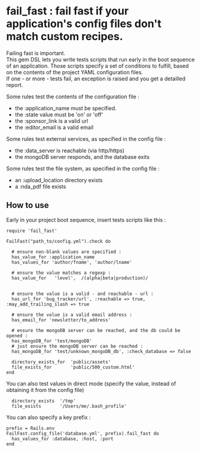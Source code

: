 # fail_fast : fail fast if your application's config files don't match custom recipes.


Failing fast is important.   
This gem DSL lets you write tests scripts that run early in the boot sequence of an application. Those scripts specify a set of conditions to fulfill, based on the contents of the project YAML configuration files.   
If one - or more - tests fail, an exception is raised and you get a detailled report.

Some rules test the contents of the configuration file :   

-   the :application\_name must be specified.
-   the :state value must be 'on' or 'off'
-   the :sponsor\_link is a valid url
-   the :editor\_email is a valid email

Some rules test external services, as specified in the config file :   

 - the :data\_server is reachable (via http/https)
 - the mongoDB server responds, and the database exits

Some rules test the file system, as specified in the config file :   

 - an :upload\_location directory exists
 - a :nda\_pdf file exists

## How to use

Early in your project boot sequence, insert tests scripts like this :


    require 'fail_fast'
  
    FailFast("path_to/config.yml").check do

      # ensure non-blank values are specified :
      has_value_for :application_name
      has_values_for 'author/fname', 'author/lname'

      # ensure the value matches a regexp :
      has_value_for   'level',  /(alpha|beta|production)/


      # ensure the value is a valid - and reachable - url :
      has_url_for 'bug_tracker/url', :reachable => true, :may_add_trailing_slash => true

      # ensure the value is a valid email address :
      has_email_for 'newsletter/to_address'

      # ensure the mongoDB server can be reached, and the db could be opened :
      has_mongoDB_for 'test/mongoDB'
      # just ensure the mongoDB server can be reached :
      has_mongoDB_for 'test/unknown_mongoDB_db', :check_database => false

      directory_exists_for  'public/assets'
      file_exists_for       'public/500_custom.html'
    end

You can also test values in direct mode (specify the value, instead of obtaining it from the config file)

      directory_exists  '/tmp'
      file_exists       '/Users/me/.bash_profile'


You can also specify a key prefix :

    prefix = Rails.env
    FailFast.config_file('database.yml', prefix).fail_fast do
      has_values_for :database, :host, :port
    end

